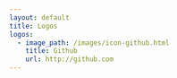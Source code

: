 ```yaml
---
layout: default
title: Logos
logos:
  - image_path: /images/icon-github.html
    title: Github
    url: http://github.com
---
```


